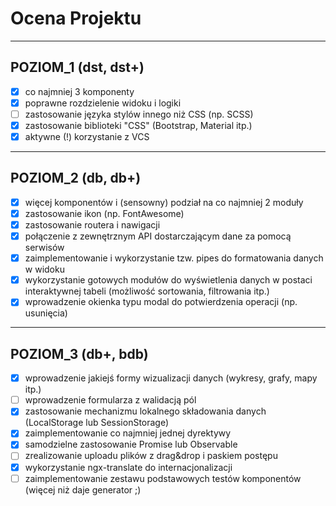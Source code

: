 # Ocena Projektu

-------------------------------------------------------------------------------
 POZIOM_1 (dst, dst+)
-------------------------------------------------------------------------------
- [x] co najmniej 3 komponenty
- [x] poprawne rozdzielenie widoku i logiki
- [ ] zastosowanie języka stylów innego niż CSS (np. SCSS)
- [x] zastosowanie biblioteki "CSS" (Bootstrap, Material itp.)
- [x] aktywne (!) korzystanie z VCS

-------------------------------------------------------------------------------
 POZIOM_2 (db, db+)
-------------------------------------------------------------------------------

- [x] więcej komponentów i (sensowny) podział na co najmniej 2 moduły
- [x] zastosowanie ikon (np. FontAwesome)
- [x] zastosowanie routera i nawigacji
- [x] połączenie z zewnętrznym API dostarczającym dane za pomocą serwisów
- [x] zaimplementowanie i wykorzystanie tzw. pipes do formatowania danych w widoku
- [x] wykorzystanie gotowych modułów do wyświetlenia danych w postaci interaktywnej
  tabeli (możliwość sortowania, filtrowania itp.) 
- [x] wprowadzenie okienka typu modal do potwierdzenia operacji (np. usunięcia)

-------------------------------------------------------------------------------
 POZIOM_3 (db+, bdb)
-------------------------------------------------------------------------------

- [x] wprowadzenie jakiejś formy wizualizacji danych (wykresy, grafy, mapy itp.)
- [ ] wprowadzenie formularza z walidacją pól
- [x] zastosowanie mechanizmu lokalnego składowania danych (LocalStorage lub 
  SessionStorage)
- [x] zaimplementowanie co najmniej jednej dyrektywy
- [x] samodzielne zastosowanie Promise lub Observable
- [ ] zrealizowanie uploadu plików z drag&drop i paskiem postępu
- [x] wykorzystanie ngx-translate do internacjonalizacji
- [ ] zaimplementowanie zestawu podstawowych testów komponentów (więcej niż daje 
   generator ;)